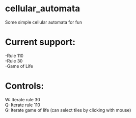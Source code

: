 # cellular_automata
Some simple cellular automata for fun

# Current support:
  -Rule 110\
  -Rule 30\
  -Game of Life
  
# Controls:
  W: Iterate rule 30 \
  Q: Iterate rule 110 \
  G: Iterate game of life (can select tiles by clicking with mouse)
